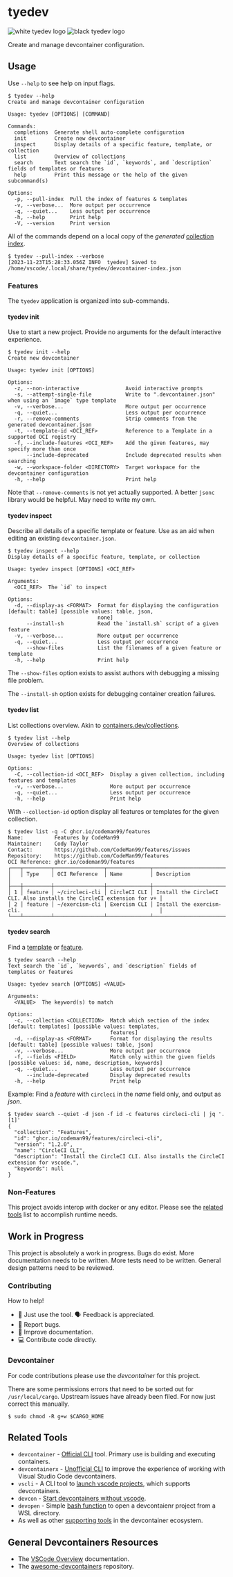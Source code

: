 # tyedev

![white tyedev logo](./static/tyedev-white.png#gh-dark-mode-only)
![black tyedev logo](./static/tyedev-black.png#gh-light-mode-only)

Create and manage devcontainer configuration.

## Usage

Use `--help` to see help on input flags.

```shell
$ tyedev --help
Create and manage devcontainer configuration

Usage: tyedev [OPTIONS] [COMMAND]

Commands:
  completions  Generate shell auto-complete configuration
  init         Create new devcontainer
  inspect      Display details of a specific feature, template, or collection
  list         Overview of collections
  search       Text search the `id`, `keywords`, and `description` fields of templates or features
  help         Print this message or the help of the given subcommand(s)

Options:
  -p, --pull-index  Pull the index of features & templates
  -v, --verbose...  More output per occurrence
  -q, --quiet...    Less output per occurrence
  -h, --help        Print help
  -V, --version     Print version
```

All of the commands depend on a local copy of the _generated_ [collection index](https://github.com/devcontainers/devcontainers.github.io/blob/gh-pages/_data/collection-index.yml).

```shell
$ tyedev --pull-index --verbose
[2023-11-23T15:28:33.056Z INFO  tyedev] Saved to /home/vscode/.local/share/tyedev/devcontainer-index.json
```

### Features

The `tyedev` application is organized into sub-commands.

#### tyedev init

Use to start a new project. Provide no arguments for the default interactive experience.

```shell
$ tyedev init --help
Create new devcontainer

Usage: tyedev init [OPTIONS]

Options:
  -z, --non-interactive               Avoid interactive prompts
  -s, --attempt-single-file           Write to ".devcontainer.json" when using an `image` type template
  -v, --verbose...                    More output per occurrence
  -q, --quiet...                      Less output per occurrence
  -r, --remove-comments               Strip comments from the generated devcontainer.json
  -t, --template-id <OCI_REF>         Reference to a Template in a supported OCI registry
  -f, --include-features <OCI_REF>    Add the given features, may specify more than once
      --include-deprecated            Include deprecated results when searching
  -w, --workspace-folder <DIRECTORY>  Target workspace for the devcontainer configuration
  -h, --help                          Print help
```

Note that `--remove-comments` is not yet actually supported. A better `jsonc` library would be helpful. May need to write my own.

#### tyedev inspect

Describe all details of a specific template or feature. Use as an aid when editing an existing `devcontainer.json`.

```shell
$ tyedev inspect --help
Display details of a specific feature, template, or collection

Usage: tyedev inspect [OPTIONS] <OCI_REF>

Arguments:
  <OCI_REF>  The `id` to inspect

Options:
  -d, --display-as <FORMAT>  Format for displaying the configuration [default: table] [possible values: table, json,
                             none]
      --install-sh           Read the `install.sh` script of a given feature
  -v, --verbose...           More output per occurrence
  -q, --quiet...             Less output per occurrence
      --show-files           List the filenames of a given feature or template
  -h, --help                 Print help
```

The `--show-files` option exists to assist authors with debugging a missing file problem.

The `--install-sh` option exists for debugging container creation failures.

#### tyedev list

List collections overview. Akin to [containers.dev/collections](https://containers.dev/collections).

```shell
$ tyedev list --help
Overview of collections

Usage: tyedev list [OPTIONS]

Options:
  -C, --collection-id <OCI_REF>  Display a given collection, including features and templates
  -v, --verbose...               More output per occurrence
  -q, --quiet...                 Less output per occurrence
  -h, --help                     Print help
```

With `--collection-id` option display all features or templates for the given collection.

```shell
$ tyedev list -q -C ghcr.io/codeman99/features
Name:          Features by CodeMan99
Maintainer:    Cody Taylor
Contact:       https://github.com/CodeMan99/features/issues
Repository:    https://github.com/CodeMan99/features
OCI Reference: ghcr.io/codeman99/features
┌───┬─────────┬────────────────┬──────────────┬───────────────────────────────────────────────────────────────────────┐
│   │ Type    │ OCI Reference  │ Name         │ Description                                                           │
├───┼─────────┼────────────────┼──────────────┼───────────────────────────────────────────────────────────────────────┤
│ 1 │ feature │ ~/circleci-cli │ CircleCI CLI │ Install the CircleCI CLI. Also installs the CircleCI extension for v+ │
│ 2 │ feature │ ~/exercism-cli │ Exercism CLI │ Install the exercism-cli.                                             │
└───┴─────────┴────────────────┴──────────────┴───────────────────────────────────────────────────────────────────────┘
```

#### tyedev search

Find a [template](https://containers.dev/templates) or [feature](https://containers.dev/features).

```shell
$ tyedev search --help
Text search the `id`, `keywords`, and `description` fields of templates or features

Usage: tyedev search [OPTIONS] <VALUE>

Arguments:
  <VALUE>  The keyword(s) to match

Options:
  -c, --collection <COLLECTION>  Match which section of the index [default: templates] [possible values: templates,
                                 features]
  -d, --display-as <FORMAT>      Format for displaying the results [default: table] [possible values: table, json]
  -v, --verbose...               More output per occurrence
  -f, --fields <FIELD>           Match only within the given fields [possible values: id, name, description, keywords]
  -q, --quiet...                 Less output per occurrence
      --include-deprecated       Display deprecated results
  -h, --help                     Print help
```

Example: Find a _feature_ with `circleci` in the _name_ field only, and output as _json_.

```shell
$ tyedev search --quiet -d json -f id -c features circleci-cli | jq '.[1]'
{
  "collection": "Features",
  "id": "ghcr.io/codeman99/features/circleci-cli",
  "version": "1.2.0",
  "name": "CircleCI CLI",
  "description": "Install the CircleCI CLI. Also installs the CircleCI extension for vscode.",
  "keywords": null
}
```

### Non-Features

This project avoids interop with docker or any editor. Please see the [related tools](#related-tools) list to accomplish runtime needs.

## Work in Progress

This project is absolutely a work in progress. Bugs do exist. More documentation needs to be written. More tests need to be written. General design patterns need to be reviewed.

### Contributing

How to help!

- :wrench: Just use the tool. :speaking_head: Feedback is appreciated.
- :bug: Report bugs.
- :book: Improve documentation.
- :computer: Contribute code directly.

### Devcontainer

For code contributions please use the _devcontainer_ for this project.

There are some permissions errors that need to be sorted out for `/usr/local/cargo`. Upstream issues have already been filed. For now just correct this manually.

```shell
$ sudo chmod -R g+w $CARGO_HOME
```

## Related Tools

- `devcontainer` - [Official CLI](https://github.com/devcontainers/cli) tool. Primary use is building and executing containers.
- `devcontainerx` - [Unofficial CLI](https://github.com/stuartleeks/devcontainer-cli) to improve the experience of working with Visual Studio Code devcontainers.
- `vscli` - A CLI tool to [launch vscode projects](https://github.com/michidk/vscli), which supports devcontainers.
- `devcon` - [Start devcontainers without vscode](https://github.com/guitsaru/devcon).
- `devopen` - Simple [bash function](https://gist.github.com/CodeMan99/852d8539bd35a347a48d4a6119ff70e7) to open a devcontaienr project from a WSL directory.
- As well as other [supporting tools](https://containers.dev/supporting) in the devcontainer ecosystem.

## General Devcontainers Resources

- The [VSCode Overview](https://code.visualstudio.com/docs/devcontainers/containers) documentation.
- The [awesome-devcontainers](https://github.com/manekinekko/awesome-devcontainers) repository.
